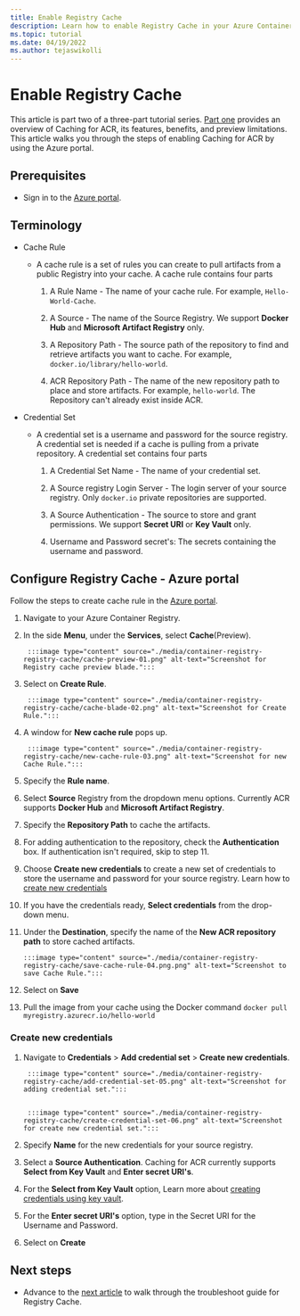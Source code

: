 ```yaml
---
title: Enable Registry Cache
description: Learn how to enable Registry Cache in your Azure Container Registry using Azure portal.
ms.topic: tutorial
ms.date: 04/19/2022
ms.author: tejaswikolli
---
```


# Enable Registry Cache

This article is part two of a three-part tutorial series. [Part one](tutorial-registry-cache.md) provides an overview of Caching for ACR, its features, benefits, and preview limitations. This article walks you through the steps of enabling Caching for ACR by using the Azure portal.

## Prerequisites

* Sign in to the [Azure portal](https://ms.portal.azure.com/). 

## Terminology 

- Cache Rule
    - A cache rule is a set of rules you can create to pull artifacts from a public Registry into your cache. A cache rule contains four parts
        
        1. A Rule Name - The name of your cache rule. For example, `Hello-World-Cache`.

        2. A Source - The name of the Source Registry. We support **Docker Hub** and **Microsoft Artifact Registry** only. 

        3. A Repository Path - The source path of the repository to find and retrieve artifacts you want to cache. For example, `docker.io/library/hello-world`.

        4. ACR Repository Path - The name of the new repository path to place and store artifacts. For example, `hello-world`. The Repository can't already exist inside ACR. 

- Credential Set
    - A credential set is a username and password for the source registry. A credential set is needed if a cache is pulling from a private repository. A credential set contains four parts

        1. A Credential Set Name - The name of your credential set.

        2. A Source registry Login Server - The login server of your source registry. Only `docker.io` private repositories are supported. 

        3. A Source Authentication - The source to store and grant permissions. We support **Secret URI** or **Key Vault** only.
        
        4. Username and Password secret's: The secrets containing the username and password. 

## Configure Registry Cache - Azure portal

Follow the steps to create cache rule in the [Azure portal](https://portal.azure.com). 

1. Navigate to your Azure Container Registry. 

2. In the side **Menu**, under the **Services**, select **Cache**(Preview).

        :::image type="content" source="./media/container-registry-registry-cache/cache-preview-01.png" alt-text="Screenshot for Registry cache preview blade.":::

3. Select on **Create Rule**.

        :::image type="content" source="./media/container-registry-registry-cache/cache-blade-02.png" alt-text="Screenshot for Create Rule.":::

4. A window for **New cache rule** pops up.

        :::image type="content" source="./media/container-registry-registry-cache/new-cache-rule-03.png" alt-text="Screenshot for new Cache Rule.":::

5. Specify the **Rule name**.

6. Select **Source** Registry from the dropdown menu options. Currently ACR supports **Docker Hub** and **Microsoft Artifact Registry**. 

7. Specify the **Repository Path** to cache the artifacts.

8. For adding authentication to the repository, check the **Authentication** box. If authentication isn't required, skip to step 11.

9. Choose **Create new credentials** to create a new set of credentials to store the username and password for your source registry. Learn how to [create new credentials](tutorial-enable-registry-cache.md###Create-new-credentials)

10. If you have the credentials ready, **Select credentials** from the drop-down menu.

11. Under the **Destination**, specify the name of the **New ACR repository path** to store cached artifacts.

        :::image type="content" source="./media/container-registry-registry-cache/save-cache-rule-04.png.png" alt-text="Screenshot to save Cache Rule.":::

12. Select on **Save** 

13. Pull the image from your cache using the Docker command `docker pull myregistry.azurecr.io/hello-world`

### Create new credentials

1. Navigate to **Credentials** > **Add credential set** > **Create new credentials**.

        :::image type="content" source="./media/container-registry-registry-cache/add-credential-set-05.png" alt-text="Screenshot for adding credential set.":::


        :::image type="content" source="./media/container-registry-registry-cache/create-credential-set-06.png" alt-text="Screenshot for create new credential set.":::


1. Specify **Name** for the new credentials for your source registry.

1. Select a **Source Authentication**. Caching for ACR currently supports **Select from Key Vault** and **Enter secret URI's**.

1. For the  **Select from Key Vault** option, Learn more about [creating credentials using key vault][create-and-store-keyvault-credentials]. 

1. For the **Enter secret URI's** option, type in the Secret URI for the Username and Password. 

1. Select on **Create**

## Next steps

* Advance to the [next article](tutorial-troubleshoot-registry-cache.md) to walk through the troubleshoot guide for Registry Cache.

<!-- LINKS - External -->
[create-and-store-keyvault-credentials]:../key-vault/secrets/quick-create-portal.md